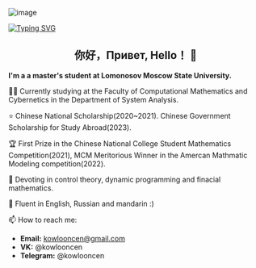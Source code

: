 <!--   my-header-img -->
![image](https://github.com/Kowlooncen/Kowlooncen/assets/87590176/5e3ce5d7-72a3-4d76-b2c9-237a7312fa60)


<!--   my-ticker -->    
[![Typing SVG](https://readme-typing-svg.herokuapp.com?color=%2336BCF7&center=true&vCenter=true&width=600&lines=Hi+there+👋,+My+name+is+Chen+Jiulong;+Welcome+to+My+Profile!;My+major+is+mathematics+and+informatics;Enthusiastic+about+learning+new+things+)](https://git.io/typing-svg)

## <center> 你好，Привет, Hello！ 👋</center>



**I'm a a master's student at Lomonosov Moscow State University.**

👨‍🎓 Currently studying at the Faculty of Computational Mathematics and Cybernetics in the Department of System Analysis.

⭐️ Chinese National Scholarship(2020~2021). Chinese Government Scholarship for Study Abroad(2023).

🏆 First Prize in the Chinese National College Student Mathematics Competition(2021), MCM Meritorious Winner in the Amercan Mathmatic Modeling competition(2022). 

🧐 Devoting in control theory, dynamic programming and finacial mathematics.

💬 Fluent in English, Russian and mandarin :)  

📫 How to reach me: 
- **Email:** kowlooncen@gmail.com  
- **VK:** @kowlooncen
- **Telegram:** @kowlooncen
<!--
 <center>
     <h1>XXX</h1>
     <div>
         <span>
             <img src="assets/phone-solid.svg" width="18px">
             180XXXXXXXX
         </span>
         ·
         <span>
             <img src="assets/envelope-solid.svg" width="18px">
             zhengyc101@163.com
         </span>
         ·
         <span>
             <img src="assets/github-brands.svg" width="18px">
             <a href="https://github.com/CyC2018">CyC2018</a>
         </span>
         ·
         <span>
             <img src="assets/rss-solid.svg" width="18px">
             <a href="#">My Blog</a>
         </span>
     </div>
 </center>

 ## <img src="assets/info-circle-solid.svg" width="30px"> 个人信息 

 - 男，1994 年出生
 - 求职意向：Java 研发工程师
 - 工作经验：0 年（校招可不填）
 - 期望薪资：0k（校招可不填）

## <img src="assets/graduation-cap-solid.svg" width="30px"> 教育经历

- 硕士，XXXX大学，计算机科学与技术专业，2016.9~2019.7
- 学士，XXXX大学，软件工程专业，2012.9~2016.7
- 绩点：***，年级前 100%
- 通过了 CET4/6 英语等级考试

## <img src="assets/briefcase-solid.svg" width="30px"> 工作经历

- **XXXX 公司，XXXX 部门，XXXX 工程师，2010.1~2010.9**

   负责 XXX

## <img src="assets/project-diagram-solid.svg" width="30px"> 项目经历

- **XXXX 项目**

  *使用到的技术*

  使用一两句话描述项目的主要功能，然后介绍自己在项目中的角色，解决了什么问题，使用什么方式解决，比别人的方法相比有什么优势（尽量用数据来说明）。

## <img src="assets/tools-solid.svg" width="30px"> 技能清单

- ★★★ Java
- ★★☆ C++、Python
- ★★★ MySQL
- ★★★ Redis
- ★★☆ Spring
- ★☆☆ RabbitMQ、ZooKeeper
- ★★☆ JavaScript

-->

